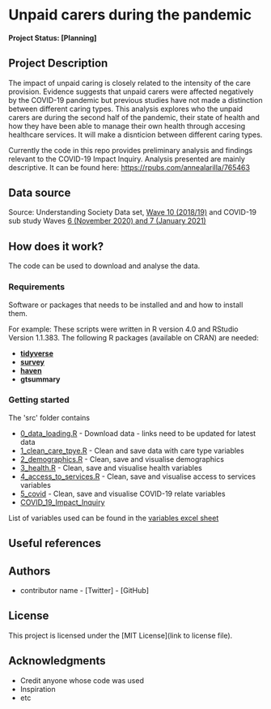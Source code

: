 # Unpaid carers during the pandemic

#### Project Status: [Planning]

## Project Description

The impact of unpaid caring is closely related to the intensity of the care provision. Evidence suggests that unpaid carers were affected negatively by the COVID-19 pandemic but previous studies have not made a distinction between different caring types. This analysis explores who the unpaid carers are during the second half of the pandemic, their state of health and how they have been able to manage their own health through accesing healthcare services. It will make a disnticion between different caring types.

Currently  the code in this repo provides preliminary analysis and findings relevant to the COVID-19 Impact Inquiry. Analysis presented are mainly descriptive. It can be found here: https://rpubs.com/annealarilla/765463

## Data source

Source: Understanding Society Data set, [Wave 10 (2018/19)](https://beta.ukdataservice.ac.uk/datacatalogue/series/series?id=2000053#!/access-data) and COVID-19 sub study Waves [6 (November 2020) and 7 (January 2021)](https://beta.ukdataservice.ac.uk/datacatalogue/studies/study?id=8644)


## How does it work?

The code can be used to download and analyse the data. 

### Requirements

Software or packages that needs to be installed and and how to install them.

For example:
These scripts were written in R version 4.0 and RStudio Version 1.1.383. 
The following R packages (available on CRAN) are needed: 
* [**tidyverse**](https://www.tidyverse.org/)
* [**survey**](https://cran.r-project.org/web/packages/survey/survey.pdf)
* [**haven**](https://cran.r-project.org/web/packages/haven/index.html)
* **gtsummary**

### Getting started
The 'src' folder contains

* [0_data_loading.R](https://github.com/HFAnalyticsLab/Unpaid_Carers/blob/main/src/0_data_loading.R) - Download data - links need to be updated for latest data
* [1_clean_care_tpye.R](https://github.com/HFAnalyticsLab/Unpaid_Carers/blob/main/src/1_cleaning_care_type.R) - Clean and save data with care type variables
* [2_demographics.R](https://github.com/HFAnalyticsLab/Unpaid_Carers/blob/main/src/2_demographics.R) - Clean, save and visualise demographics
* [3_health.R](https://github.com/HFAnalyticsLab/Unpaid_Carers/blob/main/src/3_health.R) - Clean, save and visualise health variables
* [4_access_to_services.R](https://github.com/HFAnalyticsLab/Unpaid_Carers/blob/main/src/4_access_to_services.R) -  Clean, save and visualise access to services variables
* [5_covid](https://github.com/HFAnalyticsLab/Unpaid_Carers/blob/main/src/5_covid.R) - Clean, save and visualise COVID-19 relate variables
* [COVID_19_Impact_Inquiry]( https://github.com/HFAnalyticsLab/Unpaid_Carers/blob/main/src/COVID_19_Impact_Inquiry.Rmd)

List of variables used can be found in the [variables excel sheet](https://github.com/HFAnalyticsLab/Unpaid_Carers/blob/main/variables.xlsx) 

## Useful references


## Authors

* contributor name - [Twitter] - [GitHub]

## License

This project is licensed under the [MIT License](link to license file).

## Acknowledgments

* Credit anyone whose code was used
* Inspiration
* etc
